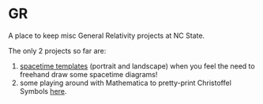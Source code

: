 # GR
A place to keep misc General Relativity projects at NC State.

The only 2 projects so far are:

1. [spacetime templates](SpacetimeTemplate/) (portrait and landscape) when you feel the need to freehand draw some spacetime diagrams!
2. some playing around with Mathematica to pretty-print Christoffel Symbols [here](Mathematica/).
